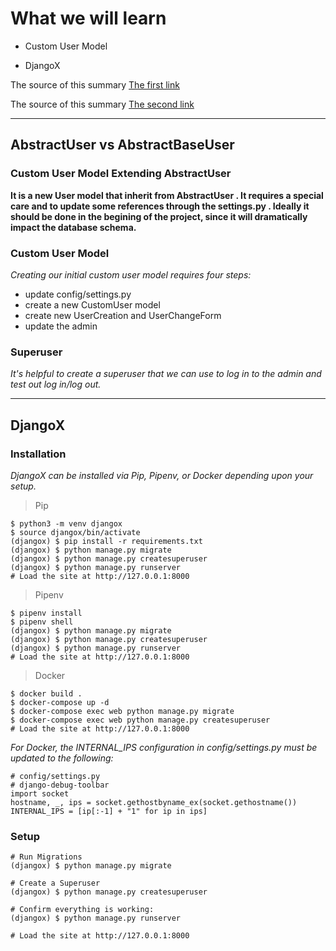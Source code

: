 # What we will learn

- Custom User Model

- DjangoX 

The source of this summary [The first link](https://developer.mozilla.org/en-US/docs/Learn/Server-side/Django/Forms)

The source of this summary [The second link](https://github.com/wsvincent/djangox)

______________________________________


## AbstractUser vs AbstractBaseUser

### Custom User Model Extending AbstractUser

**It is a new User model that inherit from AbstractUser . It requires a special care and to update some references through the settings.py . Ideally it should be done in the begining of the project, since it will dramatically impact the database schema.**


### Custom User Model 

*Creating our initial custom user model requires four steps:* 

* update config/settings.py
* create a new CustomUser model
* create new UserCreation and UserChangeForm
* update the admin

### Superuser

*It's helpful to create a superuser that we can use to log in to the admin and test out log in/log out.*

______________________________________

## DjangoX 

### Installation

*DjangoX can be installed via Pip, Pipenv, or Docker depending upon your setup.*

> Pip 

    $ python3 -m venv djangox
    $ source djangox/bin/activate
    (djangox) $ pip install -r requirements.txt
    (djangox) $ python manage.py migrate
    (djangox) $ python manage.py createsuperuser
    (djangox) $ python manage.py runserver
    # Load the site at http://127.0.0.1:8000

> Pipenv 

    $ pipenv install
    $ pipenv shell
    (djangox) $ python manage.py migrate
    (djangox) $ python manage.py createsuperuser
    (djangox) $ python manage.py runserver
    # Load the site at http://127.0.0.1:8000

> Docker 

    $ docker build .
    $ docker-compose up -d
    $ docker-compose exec web python manage.py migrate
    $ docker-compose exec web python manage.py createsuperuser
    # Load the site at http://127.0.0.1:8000 

*For Docker, the INTERNAL_IPS configuration in config/settings.py must be updated to the following:* 

    # config/settings.py
    # django-debug-toolbar
    import socket
    hostname, _, ips = socket.gethostbyname_ex(socket.gethostname())
    INTERNAL_IPS = [ip[:-1] + "1" for ip in ips]

### Setup 

    # Run Migrations
    (djangox) $ python manage.py migrate

    # Create a Superuser
    (djangox) $ python manage.py createsuperuser

    # Confirm everything is working:
    (djangox) $ python manage.py runserver

    # Load the site at http://127.0.0.1:8000 
